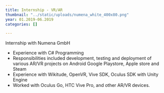 ```yaml
---
title: Internship - VR/AR
thumbnail: "../static/uploads/numena_white_400x80.png"
year: 01.2019-06.2019
categories: []

---
```

Internship with Numena GmbH

* Experience with C# Programming
* Responsibilities included development, testing and deployment of various AR/VR projects on Android Google Playstore, Apple store  and Steam
* Experience with Wikitude, OpenVR, Vive SDK, Oculus SDK with Unity Engine
* Worked with Oculus Go, HTC Vive Pro, and other AR/VR devices. 